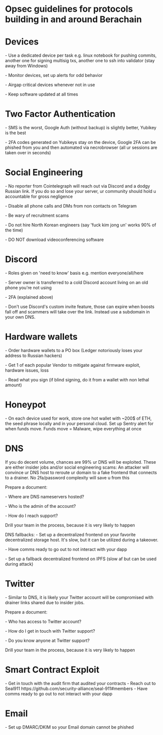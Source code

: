 # Opsec guidelines for protocols building in and around Berachain

<h1>Devices</h1>
- Use a dedicated device per task e.g. linux notebook for pushing commits, another one for signing multisig txs, another one to ssh into validator (stay away from Windows)<p></p>
- Monitor devices, set up alerts for odd behavior<p></p>
- Airgap critical devices whenever not in use<p></p>
- Keep software updated at all times<p></p>

<h1>Two Factor Authentication</h1>
- SMS is the worst, Google Auth (without backup) is slightly better, Yubikey is the best<p></p>
- 2FA codes generated on Yubikeys stay on the device, Google 2FA can be phished from you and then automated via necrobrowser (all ur sessions are taken over in seconds)

<h1>Social Engineering</h1>
- No reporter from Cointelegraph will reach out via Discord and a dodgy Russian link. If you do so and lose your server, ur community should hold u accountable for gross negligence<p></p>
- Disable all phone calls and DMs from non contacts on Telegram<p></p>
- Be wary of recruitment scams<p></p>
- Do not hire North Korean engineers (say 'fuck kim jong un' works 90% of the time)<p></p>
- DO NOT download videoconferencing software

<h1>Discord</h1>
    - Roles given on 'need to know' basis e.g. mention everyone/all/here<p></p>
    - Server owner is transferred to a cold Discord account living on an old phone you're not using<p></p>
    - 2FA (explained above)<p></p>
    - Don't use Discord's custom invite feature, those can expire when boosts fall off and scammers will take over the link. Instead use a subdomain in your own DNS.

<h1>Hardware wallets</h1>
    - Order hardware wallets to a PO box (Ledger notoriously loses your address to Russian hackers)<p></p>
    - Get 1 of each popular Vendor to mitigate against firmware exploit, hardware issues, loss<p></p>
    - Read what you sign (if blind signing, do it from a wallet with non lethal amount)<p></p>

<h1>Honeypot</h1>
    - On each device used for work, store one hot wallet with ~200$ of ETH, the seed phrase locally and in your personal cloud. Set up Sentry alert for when funds move. Funds move = Malware, wipe everything at once

<h1>DNS</h1>
If you do decent volume, chances are 99% ur DNS will be exploited. These are either insider jobs and/or social engineering scams:
An attacker will convince ur DNS host to reroute ur domain to a fake frontend that connects to a drainer. No 2fa/password complexity will save u from this<p></p>
Prepare a document:<p></p>
    - Where are DNS nameservers hosted?<p></p>
    - Who is the admin of the account?<p></p>
    - How do I reach support?<p></p>
Drill your team in the process, because it is very likely to happen<p></p>

DNS fallbacks:
    - Set up a decentralized frontend on your favorite decentralized storage host. It's slow, but it can be utilized during a takeover.<p>
    - Have comms ready to go out to not interact with your dapp<p>
    - Set up a fallback decentralized frontend on IPFS (slow af but can be used during attack)

<h1>Twitter</h1>
    - Similar to DNS, it is likely your Twitter account will be compromised with drainer links shared due to insider jobs.<p></p>
Prepare a document:<p></p>
    - Who has access to Twitter account?<p></p>
    - How do I get in touch with Twitter support?<p></p>
    - Do you know anyone at Twitter support?<p></p>
Drill your team in the process, because it is very likely to happen<p></p>

<h1>Smart Contract Exploit</h1>
    - Get in touch with the audit firm that audited your contracts
    - Reach out to Seal911 https://github.com/security-alliance/seal-911#members
    - Have comms ready to go out to not interact with your dapp<p></p>

<h1>Email</h1>
    - Set up DMARC/DKIM so your Email domain cannot be phished








